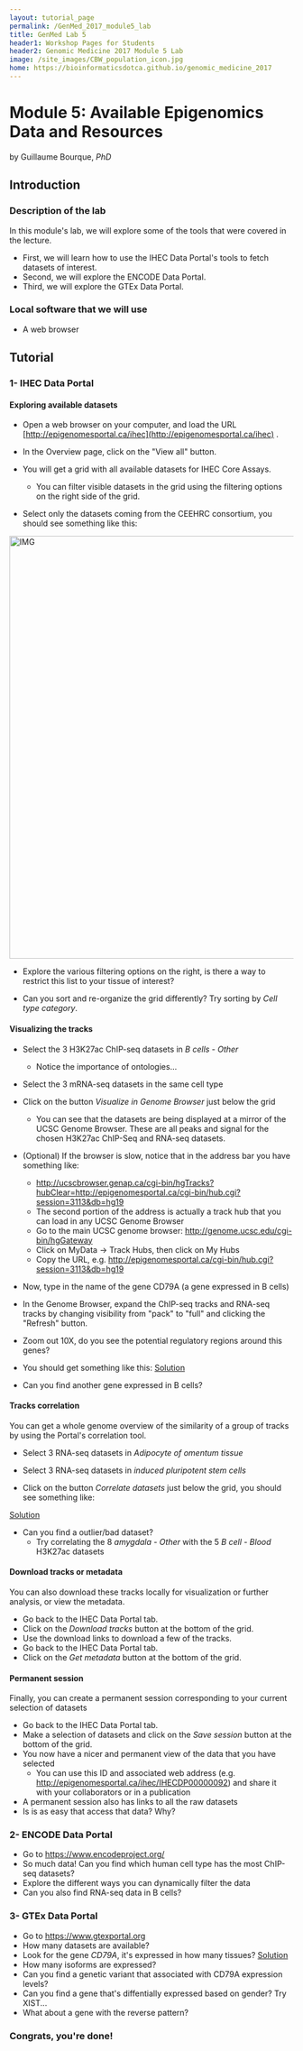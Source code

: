 ```yaml
---
layout: tutorial_page
permalink: /GenMed_2017_module5_lab
title: GenMed Lab 5
header1: Workshop Pages for Students
header2: Genomic Medicine 2017 Module 5 Lab
image: /site_images/CBW_population_icon.jpg
home: https://bioinformaticsdotca.github.io/genomic_medicine_2017
---
```


# Module 5: Available Epigenomics Data and Resources

by Guillaume Bourque, *PhD*

## Introduction

### Description of the lab
In this module's lab, we will explore some of the tools that were covered in the lecture.

* First, we will learn how to use the IHEC Data Portal's tools to fetch datasets of interest.
* Second, we will explore the ENCODE Data Portal.
* Third, we will explore the GTEx Data Portal.

### Local software that we will use
* A web browser


## Tutorial

### 1- IHEC Data Portal

#### Exploring available datasets
* Open a web browser on your computer, and load the URL [http://epigenomesportal.ca/ihec](http://epigenomesportal.ca/ihec) .

* In the Overview page, click on the "View all" button.

* You will get a grid with all available datasets for IHEC Core Assays.
    * You can filter visible datasets in the grid using the filtering options on the right side of the grid.

* Select only the datasets coming from the CEEHRC consortium, you should see something like this:

<img src="https://bioinformaticsdotca.github.io/Genomic_Med_2017/img/ihec_data.jpeg" alt="IMG" width="750" />

* Explore the various filtering options on the right, is there a way to restrict this list to your tissue of interest?

* Can you sort and re-organize the grid differently? Try sorting by *Cell type category*.

#### Visualizing the tracks

* Select the 3 H3K27ac ChIP-seq datasets in *B cells - Other*
   * Notice the importance of ontologies...
   
* Select the 3 mRNA-seq datasets in the same cell type

* Click on the button *Visualize in Genome Browser* just below the grid
   * You can see that the datasets are being displayed at a mirror of the UCSC Genome Browser. These are all peaks and signal for the chosen H3K27ac ChIP-Seq and RNA-seq datasets. 

* (Optional) If the browser is slow, notice that in the address bar you have something like:
   * http://ucscbrowser.genap.ca/cgi-bin/hgTracks?hubClear=http://epigenomesportal.ca/cgi-bin/hub.cgi?session=3113&db=hg19
   * The second portion of the address is actually a track hub that you can load in any UCSC Genome Browser
   * Go to the main UCSC genome browser: http://genome.ucsc.edu/cgi-bin/hgGateway
   * Click on MyData -> Track Hubs, then click on My Hubs
   * Copy the URL, e.g. http://epigenomesportal.ca/cgi-bin/hub.cgi?session=3113&db=hg19
   
* Now, type in the name of the gene CD79A (a gene expressed in B cells)
   
* In the Genome Browser, expand the ChIP-seq tracks and RNA-seq tracks by changing visibility from "pack" to "full" and clicking the "Refresh" button.

* Zoom out 10X, do you see the potential regulatory regions around this genes?

* You should get something like this: [Solution](https://github.com/bioinformaticsdotca/Genomic_Med_2017/blob/master/img/CD79A.jpg)

* Can you find another gene expressed in B cells?

#### Tracks correlation
You can get a whole genome overview of the similarity of a group of tracks by using the Portal's correlation tool.

* Select 3 RNA-seq datasets in *Adipocyte of omentum tissue*

* Select 3 RNA-seq datasets in *induced pluripotent stem cells*

* Click on the button *Correlate datasets* just below the grid, you should see something like:

[Solution](https://github.com/bioinformaticsdotca/Genomic_Med_2017/blob/master/img/correlation.jpeg)

* Can you find a outlier/bad dataset?
   * Try correlating the 8 *amygdala - Other* with the 5 *B cell - Blood* H3K27ac datasets 

#### Download tracks or metadata
You can also download these tracks locally for visualization or further analysis, or view the metadata.

* Go back to the IHEC Data Portal tab.
* Click on the *Download tracks* button at the bottom of the grid.
* Use the download links to download a few of the tracks.
* Go back to the IHEC Data Portal tab.
* Click on the *Get metadata* button at the bottom of the grid.

#### Permanent session
Finally, you can create a permanent session corresponding to your current selection of datasets

* Go back to the IHEC Data Portal tab.
* Make a selection of datasets and click on the *Save session* button at the bottom of the grid.
* You now have a nicer and permanent view of the data that you have selected
   * You can use this ID and associated web address (e.g. http://epigenomesportal.ca/ihec/IHECDP00000092) and share it with your collaborators or in a publication
* A permanent session also has links to all the raw datasets
* Is is as easy that access that data? Why?

### 2- ENCODE Data Portal

* Go to https://www.encodeproject.org/
* So much data! Can you find which human cell type has the most ChIP-seq datasets?
* Explore the different ways you can dynamically filter the data
* Can you also find RNA-seq data in B cells?

### 3- GTEx Data Portal

* Go to https://www.gtexportal.org
* How many datasets are available?
* Look for the gene *CD79A*, it's expressed in how many tissues? [Solution](https://github.com/bioinformaticsdotca/Genomic_Med_2017/blob/master/img/CD79A_gtex.jpeg)
* How many isoforms are expressed?
* Can you find a genetic variant that associated with CD79A expression levels?
* Can you find a gene that's diffentially expressed based on gender? Try XIST...
* What about a gene with the reverse pattern?

### Congrats, you're done!

